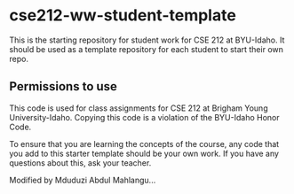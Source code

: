 # cse212-ww-student-template

This is the starting repository for student work for CSE 212 at BYU-Idaho. It should be used as a template repository for each student to start their own repo.

## Permissions to use

This code is used for class assignments for CSE 212 at Brigham Young University-Idaho. Copying this code is a violation of the BYU-Idaho Honor Code.

To ensure that you are learning the concepts of the course, any code that you add to this starter template should be your own work. If you have any questions about this, ask your teacher.


Modified by Mduduzi Abdul Mahlangu...
